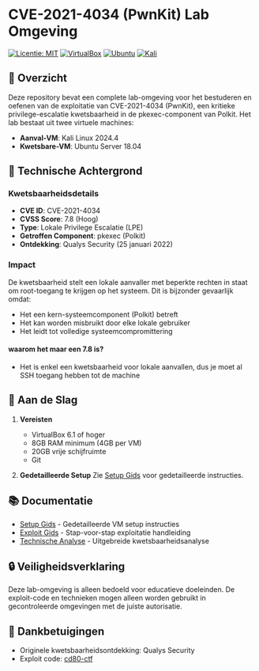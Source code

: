 # CVE-2021-4034 (PwnKit) Lab Omgeving

[![Licentie: MIT](https://img.shields.io/badge/Licentie-MIT-yellow.svg)](https://opensource.org/licenses/MIT)
[![VirtualBox](https://img.shields.io/badge/VirtualBox-6.1+-blue.svg)](https://www.virtualbox.org/)
[![Ubuntu](https://img.shields.io/badge/Ubuntu-18.04-orange.svg)](https://ubuntu.com/)
[![Kali](https://img.shields.io/badge/Kali-2024.4-red.svg)](https://www.kali.org/)

## 🎯 Overzicht

Deze repository bevat een complete lab-omgeving voor het bestuderen en oefenen van de exploitatie van CVE-2021-4034 (PwnKit), een kritieke privilege-escalatie kwetsbaarheid in de pkexec-component van Polkit. Het lab bestaat uit twee virtuele machines:

- **Aanval-VM**: Kali Linux 2024.4
- **Kwetsbare-VM**: Ubuntu Server 18.04

## 🧠 Technische Achtergrond

### Kwetsbaarheidsdetails
- **CVE ID**: CVE-2021-4034
- **CVSS Score**: 7.8 (Hoog)
- **Type**: Lokale Privilege Escalatie (LPE)
- **Getroffen Component**: pkexec (Polkit)
- **Ontdekking**: Qualys Security (25 januari 2022)

### Impact
De kwetsbaarheid stelt een lokale aanvaller met beperkte rechten in staat om root-toegang te krijgen op het systeem. Dit is bijzonder gevaarlijk omdat:
- Het een kern-systeemcomponent (Polkit) betreft
- Het kan worden misbruikt door elke lokale gebruiker
- Het leidt tot volledige systeemcompromittering

#### waarom het maar een 7.8 is?

- Het is enkel een kwetsbaarheid voor lokale aanvallen, dus je moet al SSH toegang hebben tot de machine

## 🚀 Aan de Slag

1. **Vereisten**
   - VirtualBox 6.1 of hoger
   - 8GB RAM minimum (4GB per VM)
   - 20GB vrije schijfruimte
   - Git

2. **Gedetailleerde Setup**
   Zie [Setup Gids](docs/setupguidevms.md) voor gedetailleerde instructies.

## 📚 Documentatie

- [Setup Gids](docs/setupguidevms.md) - Gedetailleerde VM setup instructies
- [Exploit Gids](docs/exploitguide.md) - Stap-voor-stap exploitatie handleiding
- [Technische Analyse](docs/technical_analysis.md) - Uitgebreide kwetsbaarheidsanalyse

## 🔒 Veiligheidsverklaring

Deze lab-omgeving is alleen bedoeld voor educatieve doeleinden. De exploit-code en technieken mogen alleen worden gebruikt in gecontroleerde omgevingen met de juiste autorisatie.

## 🙏 Dankbetuigingen

- Originele kwetsbaarheidsontdekking: Qualys Security
- Exploit code: [cd80-ctf](https://github.com/cd80-ctf/CVE-2021-4034)
